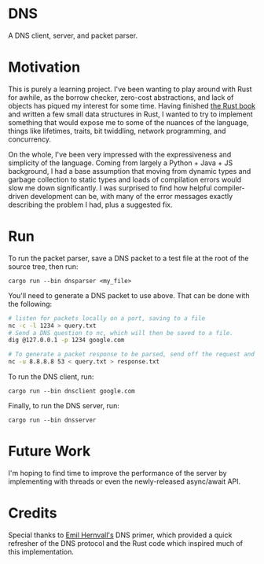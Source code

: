 # DNS
A DNS client, server, and packet parser.

# Motivation

This is purely a learning project.  I've been wanting to play around with Rust for awhile, as the borrow checker, zero-cost abstractions, and lack of objects has piqued my interest for some time.  Having finished [the Rust book](https://doc.rust-lang.org/book/title-page.html) and written a few small data structures in Rust, I wanted to try to implement something that would expose me to some of the nuances of the language, things like lifetimes, traits, bit twiddling, network programming, and concurrency.

On the whole, I've been very impressed with the expressiveness and simplicity of the language.  Coming from largely a Python + Java + JS background, I had a base assumption that moving from dynamic types and garbage collection to static types and loads of compilation errors would slow me down significantly.  I was surprised to find how helpful compiler-driven development can be, with many of the error messages exactly describing the problem I had, plus a suggested fix.

# Run

To run the packet parser, save a DNS packet to a test file at the root of the source tree, then run:

`cargo run --bin dnsparser <my_file>`

You'll need to generate a DNS packet to use above.  That can be done with the following:

```bash
# listen for packets locally on a port, saving to a file
nc -c -l 1234 > query.txt
# Send a DNS question to nc, which will then be saved to a file.
dig @127.0.0.1 -p 1234 google.com

# To generate a packet response to be parsed, send off the request and save to a file
nc -u 8.8.8.8 53 < query.txt > response.txt
```

To run the DNS client, run:

`cargo run --bin dnsclient google.com`

Finally, to run the DNS server, run:

`cargo run --bin dnsserver`

# Future Work

I'm hoping to find time to improve the performance of the server by implementing with threads or even the newly-released async/await API.

# Credits

Special thanks to [Emil Hernvall's](https://github.com/EmilHernvall/dnsguide) DNS primer, which provided a quick refresher of the DNS protocol and the Rust code which inspired much of this implementation.
